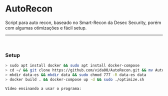 # AutoRecon
Script para auto recon, baseado no Smart-Recon da Desec Security, porém com algumas otimizações e fácil setup.

---
<br>

### Setup

```sh
> sudo apt install docker && sudo apt install docker-compose
> cd ~/ && git clone https://github.com/vida00/AutoRecon.git && mv AutoRecon recon && cd recon
> mkdir data-es && mkdir data && sudo chmod 777 -R data-es data
> docker build . && docker-compose up -d && sudo ./optimize.sh

Vídeo ensinando a usar o programa: 
```
